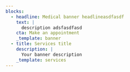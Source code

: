 ```yaml
---
blocks:
  - headline: Medical banner headlineasdfasdf
    text: |
      description adsfasdfasd
    cta: Make an appointment
    _template: banner
  - title: Services title
    description: |
      Your banner description
    _template: services
---
```


